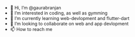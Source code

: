 - 👋 Hi, I’m @gaurabranjan
- 👀 I’m interested in coding, as well as gymming
- 🌱 I’m currently learning web-devlopment and flutter-dart
- 💞️ I’m looking to collaborate on web and app devlopment
- 📫 How to reach me 

<!---
gaurabranjan/gaurabranjan is a ✨ special ✨ repository because its `README.md` (this file) appears on your GitHub profile.
You can click the Preview link to take a look at your changes.
--->
